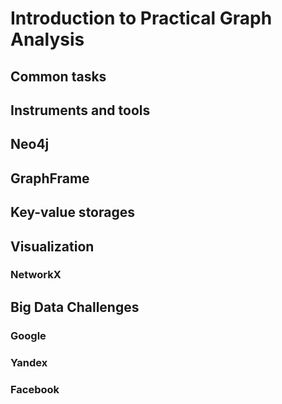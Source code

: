 # Introduction to Practical Graph Analysis
## Common tasks

## Instruments and tools

## Neo4j

## GraphFrame

## Key-value storages

## Visualization
### NetworkX

## Big Data Challenges
### Google
### Yandex
### Facebook
